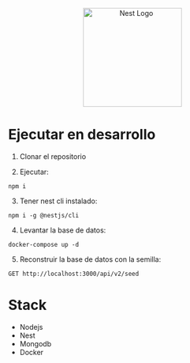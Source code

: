 <p align="center">
  <a href="http://nestjs.com/" target="blank"><img src="https://nestjs.com/img/logo-small.svg" width="200" alt="Nest Logo" /></a>
</p>

# Ejecutar en desarrollo

1. Clonar el repositorio

2. Ejecutar:

```
npm i
```

3. Tener nest cli instalado:

```
npm i -g @nestjs/cli
```

4. Levantar la base de datos:

```
docker-compose up -d
```

5. Reconstruir la base de datos con la semilla:

```
GET http://localhost:3000/api/v2/seed
```

# Stack

- Nodejs
- Nest
- Mongodb
- Docker
